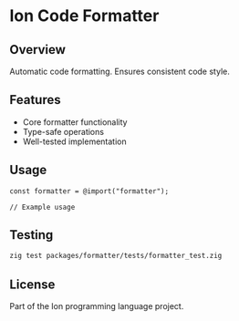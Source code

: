 # Ion Code Formatter

## Overview

Automatic code formatting. Ensures consistent code style.

## Features

- Core formatter functionality
- Type-safe operations
- Well-tested implementation

## Usage

```zig
const formatter = @import("formatter");

// Example usage
```

## Testing

```bash
zig test packages/formatter/tests/formatter_test.zig
```

## License

Part of the Ion programming language project.
